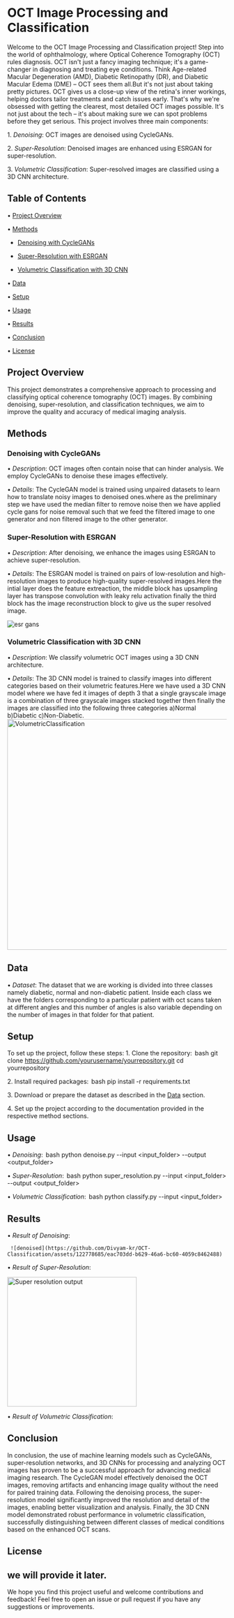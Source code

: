 # OCT Image Processing and Classification

Welcome to the OCT Image Processing and Classification project!
Step into the world of ophthalmology, where Optical Coherence Tomography (OCT) rules diagnosis. OCT isn't just a fancy imaging technique; it's a game-changer in diagnosing and treating eye conditions. Think Age-related Macular Degeneration (AMD), Diabetic Retinopathy (DR), and Diabetic Macular Edema (DME) – OCT sees them all.But it's not just about taking pretty pictures. OCT gives us a close-up view of the retina's inner workings, helping doctors tailor treatments and catch issues early. That's why we're obsessed with getting the clearest, most detailed OCT images possible. It's not just about the tech – it's about making sure we can spot problems before they get serious.
This project involves three main components:

1.⁠ ⁠*Denoising*: OCT images are denoised using CycleGANs.

2.⁠ ⁠*Super-Resolution*: Denoised images are enhanced using ESRGAN for super-resolution.

3.⁠ ⁠*Volumetric Classification*: Super-resolved images are classified using a 3D CNN architecture.

## Table of Contents
•⁠  ⁠[Project Overview](#project-overview)

•⁠  ⁠[Methods](#methods)
 - [Denoising with CycleGANs](#denoising-with-cyclegans)
    
- [Super-Resolution with ESRGAN](#super-resolution-with-esrgan)
    
- [Volumetric Classification with 3D CNN](#volumetric-classification-with-3d-cnn)
    
•⁠  ⁠[Data](#data)

•⁠  ⁠[Setup](#setup)

•⁠  ⁠[Usage](#usage)

•⁠  ⁠[Results](#results)

•⁠  ⁠[Conclusion](#conclusion)

•⁠  ⁠[License](#license)

## Project Overview

This project demonstrates a comprehensive approach to processing and classifying optical coherence tomography (OCT) images. By combining denoising, super-resolution, and classification techniques, we aim to improve the quality and accuracy of medical imaging analysis.

## Methods

### Denoising with CycleGANs
•⁠  ⁠*Description*: OCT images often contain noise that can hinder analysis. We employ CycleGANs to denoise these images effectively.

•⁠  ⁠*Details*: The CycleGAN model is trained using unpaired datasets to learn how to translate noisy images to denoised ones.where as the preliminary step we have used the median filter to remove noise then we have applied cycle gans for noise removal such that we feed the filtered image to one generator and non filtered image to the other generator.


### Super-Resolution with ESRGAN
•⁠  ⁠*Description*: After denoising, we enhance the images using ESRGAN to achieve super-resolution.

•⁠  ⁠*Details*: The ESRGAN model is trained on pairs of low-resolution and high-resolution images to produce high-quality super-resolved images.Here the intial layer does the feature extreaction, the middle block has upsampling layer has transpose convolution with leaky relu activation finally the third block has the image reconstruction block to give us the super resolved image.

![esr gans](https://github.com/Divyam-kr/OCT-Classification/assets/122778685/10557349-17c1-42e1-a2c7-fe2c23c24621)


### Volumetric Classification with 3D CNN
•⁠  ⁠*Description*: We classify volumetric OCT images using a 3D CNN architecture.

•⁠  ⁠*Details*: The 3D CNN model is trained to classify images into different categories based on their volumetric features.Here we have used a 3D CNN model where we have fed it images of depth 3 that a single grayscale image is a combination of three grayscale images stacked together then finally the images are classified into the following three categories a)Normal b)Diabetic c)Non-Diabetic.
<img width="529" alt="VolumetricClassification" src="https://github.com/Divyam-kr/OCT-Classification/assets/122778685/dcd988d9-b854-44e0-a17c-9c5122e3dacc">

## Data

•⁠  ⁠*Dataset*: The dataset that we are working is divided into three classes namely diabetic, normal and non-diabetic patient. Inside each class we have the folders corresponding to a particular patient with oct scans taken at different angles and this number of angles is also variable depending on the number of images in that folder for that patient.

## Setup

To set up the project, follow these steps:
1.⁠ ⁠Clone the repository:
    ⁠ bash
    git clone https://github.com/yourusername/yourrepository.git
    cd yourrepository
     ⁠

2.⁠ ⁠Install required packages:
    ⁠ bash
    pip install -r requirements.txt
     ⁠

3.⁠ ⁠Download or prepare the dataset as described in the [Data](#data) section.

4.⁠ ⁠Set up the project according to the documentation provided in the respective method sections.

## Usage

•⁠  ⁠*Denoising*:
    ⁠ bash
    python denoise.py --input <input_folder> --output <output_folder>
     ⁠

•⁠  ⁠*Super-Resolution*:
    ⁠ bash
    python super_resolution.py --input <input_folder> --output <output_folder>
     ⁠

•⁠  ⁠*Volumetric Classification*:
    ⁠ bash
    python classify.py --input <input_folder>
     ⁠

## Results

•⁠  ⁠*Result of Denoising*:
    
     ⁠![denoised](https://github.com/Divyam-kr/OCT-Classification/assets/122778685/eac703dd-b629-46a6-bc60-4059c8462488)


•⁠  ⁠*Result of Super-Resolution*:
 
<img width="297" alt="Super resolution output" src="https://github.com/Divyam-kr/OCT-Classification/assets/122778685/912f7bb1-020a-4425-a522-b55b4558a8c8">


•⁠  ⁠*Result of Volumetric Classification*:
    ⁠
## Conclusion

In conclusion, the use of machine learning models such as CycleGANs, super-resolution networks, and 3D CNNs for processing and analyzing OCT images has proven to be a successful approach for advancing medical imaging research. The CycleGAN model effectively denoised the OCT images, removing artifacts and enhancing image quality without the need for paired training data. Following the denoising process, the super-resolution model significantly improved the resolution and detail of the images, enabling better visualization and analysis. Finally, the 3D CNN model demonstrated robust performance in volumetric classification, successfully distinguishing between different classes of medical conditions based on the enhanced OCT scans.

## License

we will provide it later.
---

We hope you find this project useful and welcome contributions and feedback! Feel free to open an issue or pull request if you have any suggestions or improvements.

